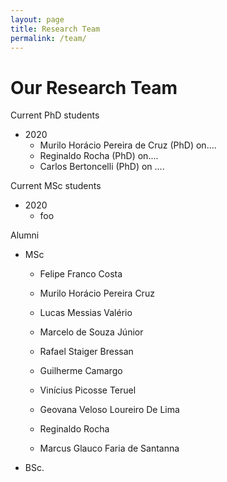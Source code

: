 ```yaml
---
layout: page
title: Research Team
permalink: /team/
---
```


# Our Research Team

Current PhD students

- 2020
  - Murilo Horácio Pereira de Cruz (PhD) on....
  - Reginaldo Rocha (PhD) on....
  - Carlos Bertoncelli (PhD) on ....


Current MSc students

- 2020
  - foo


Alumni

- MSc

  - Felipe Franco Costa

  - Murilo Horácio Pereira Cruz 

  - Lucas Messias Valério

  - Marcelo de Souza Júnior

  - Rafael Staiger Bressan

  - Guilherme Camargo

  - Vinícius Picosse Teruel
  
  - Geovana Veloso Loureiro De Lima

  - Reginaldo Rocha

  - Marcus Glauco Faria de Santanna


- BSc. 




